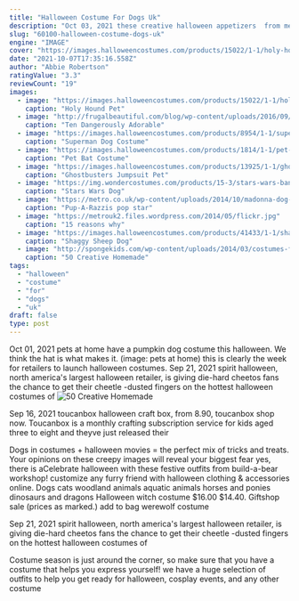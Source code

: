 ```yaml
---
title: "Halloween Costume For Dogs Uk"
description: "Oct 03, 2021 these creative halloween appetizers  from meatball mummies to spider cheese balls  will totally wow all the ghosts, goblins and emojis attending your fright night fete."
slug: "60100-halloween-costume-dogs-uk"
engine: "IMAGE"
cover: "https://images.halloweencostumes.com/products/15022/1-1/holy-hound-pet-costume.jpg"
date: "2021-10-07T17:35:16.558Z"
author: "Abbie Robertson"
ratingValue: "3.3"
reviewCount: "19"
images:
  - image: "https://images.halloweencostumes.com/products/15022/1-1/holy-hound-pet-costume.jpg"
    caption: "Holy Hound Pet"
  - image: "http://frugalbeautiful.com/blog/wp-content/uploads/2016/09/pet-thing-1-and-thing-2-e1475070807918.jpg"
    caption: "Ten Dangerously Adorable"
  - image: "https://images.halloweencostumes.com/products/8954/1-1/superman-dog-costume.jpg"
    caption: "Superman Dog Costume"
  - image: "https://images.halloweencostumes.com/products/1814/1-1/pet-bat-costume.jpg"
    caption: "Pet Bat Costume"
  - image: "https://images.halloweencostumes.com/products/13925/1-1/ghostbusters-jumpsuit-pet-costume.jpg"
    caption: "Ghostbusters Jumpsuit Pet"
  - image: "https://img.wondercostumes.com/products/15-3/stars-wars-bantha-rider-costume.jpg"
    caption: "Stars Wars Dog"
  - image: "https://metro.co.uk/wp-content/uploads/2014/10/madonna-dog-costume.jpg"
    caption: "Pup-A-Razzis pop star"
  - image: "https://metrouk2.files.wordpress.com/2014/05/flickr.jpg"
    caption: "15 reasons why"
  - image: "https://images.halloweencostumes.com/products/41433/1-1/shaggy-sheep-dog-adult-costume.jpg"
    caption: "Shaggy Sheep Dog"
  - image: "http://spongekids.com/wp-content/uploads/2014/03/costumes-for-kids/43-diy-wonder-woman-costume-girl.jpg"
    caption: "50 Creative Homemade"
tags:
  - "halloween"
  - "costume"
  - "for"
  - "dogs"
  - "uk"
draft: false
type: post
---
```


Oct 01, 2021 pets at home have a pumpkin dog costume this halloween. We think the hat is what makes it. (image: pets at home) this is clearly the week for retailers to launch halloween costumes. Sep 21, 2021 spirit halloween, north america's largest halloween retailer, is giving die-hard cheetos fans the chance to get their cheetle -dusted fingers on the hottest halloween costumes of
![50 Creative Homemade](http://spongekids.com/wp-content/uploads/2014/03/costumes-for-kids/43-diy-wonder-woman-costume-girl.jpg "50 Creative Homemade")

Sep 16, 2021 toucanbox halloween craft box, from 8.90, toucanbox shop now. Toucanbox is a monthly crafting subscription service for kids aged three to eight  and theyve just released their
<!--inArticleAds-->

<!--galleryOne-->

Dogs in costumes + halloween movies = the perfect mix of tricks and treats. Your opinions on these creepy images will reveal your biggest fear yes, there is aCelebrate halloween with these festive outfits from build-a-bear workshop! customize any furry friend with halloween clothing & accessories online.  Dogs cats woodland animals aquatic animals horses and ponies dinosaurs and dragons Halloween witch costume $16.00 $14.40. Giftshop sale (prices as marked.) add to bag werewolf costume
<!--inArticleAds-->

<!--galleryTwo-->

Sep 21, 2021 spirit halloween, north america's largest halloween retailer, is giving die-hard cheetos fans the chance to get their cheetle -dusted fingers on the hottest halloween costumes of
<!--galleryThree-->

Costume season is just around the corner, so make sure that you have a costume that helps you express yourself! we have a huge selection of outfits to help you get ready for halloween, cosplay events, and any other costume